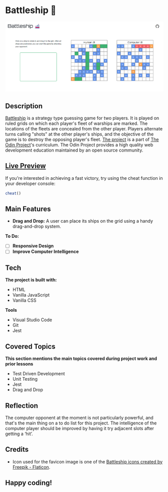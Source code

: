 # Battleship 🚢
![Screenshot of the Battleship game.](/screenshot.png)
## Description
[Battleship](https://en.wikipedia.org/wiki/Battleship_(game)) is a strategy type guessing game for two players. It is played on ruled grids on which each player's fleet of warships are marked. The locations of the fleets are concealed from the other player. Players alternate turns calling "shots" at the other player's ships, and the objective of the game is to destroy the opposing player's fleet. [The project](https://www.theodinproject.com/lessons/node-path-javascript-battleship) is a part of [The Odin Project](https://www.theodinproject.com/dashboard)'s curriculum. The Odin Project provides a high quality web development education maintained by an open source community.
## [Live Preview](https://haminimi.github.io/battleship/)
If you're interested in achieving a fast victory, try using the cheat function in your developer console:
```javascript
cheat()
```
## Main Features
- **Drag and Drop:** A user can place its ships on the grid using a handy drag-and-drop system.

**To Do:**
- [ ] **Responsive Design**
- [ ] **Improve Computer Intelligence**
## Tech
**The project is built with:**
- HTML
- Vanilla JavaScript
- Vanilla CSS

**Tools**
- Visual Studio Code
- Git
- Jest
## Covered Topics
**This section mentions the main topics covered during project work and prior lessons**
- Test Driven Development
- Unit Testing
- Jest
- Drag and Drop
## Reflection
The computer opponent at the moment is not particularly powerful, and that's the main thing on a to do list for this project. The intelligence of the computer player should be improved by having it try adjacent slots after getting a ‘hit’.
## Credits
- Icon used for the favicon image is one of the [Battleship icons created by Freepik - Flaticon](https://www.flaticon.com/free-icons/battleship).
## Happy coding!
